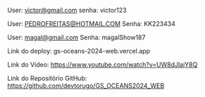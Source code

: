 User: victor@gmail.com
senha: victor123

User: PEDROFREITAS@HOTMAIL.COM
Senha: KK223434

User: magal@gmail.com
Senha: magalShow187

Link do deploy: gs-oceans-2024-web.vercel.app

Link do Vídeo: https://www.youtube.com/watch?v=UW8dJlajY8Q

Link do Repositório GitHub: https://github.com/devtorugo/GS_OCEANS2024_WEB